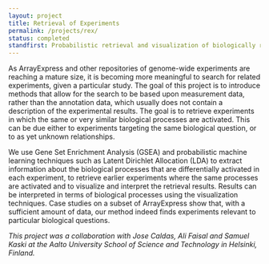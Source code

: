 ```yaml
---
layout: project
title: Retrieval of Experiments
permalink: /projects/rex/
status: completed
standfirst: Probabilistic retrieval and visualization of biologically relevant microarray experiments from large collections of gene expression studies.
---
```


As ArrayExpress and other repositories of genome-wide experiments are reaching a mature size, it is becoming more meaningful to search for related experiments, given a particular study. The goal of this project is to introduce methods that allow for the search to be based upon measurement data, rather than the annotation data, which usually does not contain a description of the experimental results. The goal is to retrieve experiments in which the same or very similar biological processes are activated. This can be due either to experiments targeting the same biological question, or to as yet unknown relationships.

We use Gene Set Enrichment Analysis (GSEA) and probabilistic machine learning techniques such as Latent Dirichlet Allocation (LDA) to extract information about the biological processes that are differentially activated in each experiment, to retrieve earlier experiments where the same processes are activated and to visualize and interpret the retrieval results. Results can be interpreted in terms of biological processes using the visualization techniques. Case studies on a subset of ArrayExpress show that, with a sufficient amount of data, our method indeed finds experiments relevant to particular biological questions.

_This project was a collaboration with Jose Caldas, Ali Faisal and Samuel Kaski at the Aalto University School of Science and Technology in Helsinki, Finland._